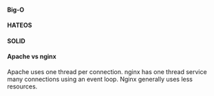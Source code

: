 

#### Big-O

#### HATEOS

#### SOLID

#### Apache vs nginx

Apache uses one thread per connection.  nginx has one thread service many connections using an event loop.  Nginx generally uses less resources.
